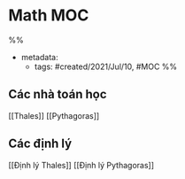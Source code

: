 # Math MOC

%% 
- metadata:
	- tags: #created/2021/Jul/10, #MOC 
%%

## Các nhà toán học
[[Thales]]
[[Pythagoras]]

## Các định lý 
[[Định lý Thales]]
[[Định lý Pythagoras]]